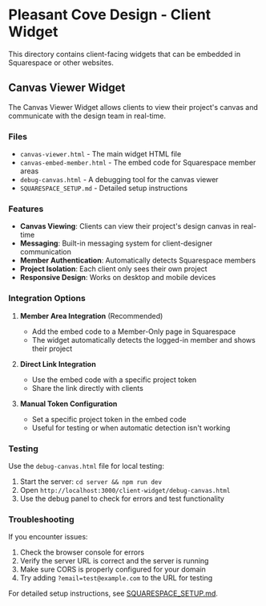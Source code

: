# Pleasant Cove Design - Client Widget

This directory contains client-facing widgets that can be embedded in Squarespace or other websites.

## Canvas Viewer Widget

The Canvas Viewer Widget allows clients to view their project's canvas and communicate with the design team in real-time.

### Files

- `canvas-viewer.html` - The main widget HTML file
- `canvas-embed-member.html` - The embed code for Squarespace member areas
- `debug-canvas.html` - A debugging tool for the canvas viewer
- `SQUARESPACE_SETUP.md` - Detailed setup instructions

### Features

- **Canvas Viewing**: Clients can view their project's design canvas in real-time
- **Messaging**: Built-in messaging system for client-designer communication
- **Member Authentication**: Automatically detects Squarespace members
- **Project Isolation**: Each client only sees their own project
- **Responsive Design**: Works on desktop and mobile devices

### Integration Options

1. **Member Area Integration** (Recommended)
   - Add the embed code to a Member-Only page in Squarespace
   - The widget automatically detects the logged-in member and shows their project

2. **Direct Link Integration**
   - Use the embed code with a specific project token
   - Share the link directly with clients

3. **Manual Token Configuration**
   - Set a specific project token in the embed code
   - Useful for testing or when automatic detection isn't working

### Testing

Use the `debug-canvas.html` file for local testing:

1. Start the server: `cd server && npm run dev`
2. Open `http://localhost:3000/client-widget/debug-canvas.html`
3. Use the debug panel to check for errors and test functionality

### Troubleshooting

If you encounter issues:

1. Check the browser console for errors
2. Verify the server URL is correct and the server is running
3. Make sure CORS is properly configured for your domain
4. Try adding `?email=test@example.com` to the URL for testing

For detailed setup instructions, see [SQUARESPACE_SETUP.md](./SQUARESPACE_SETUP.md).